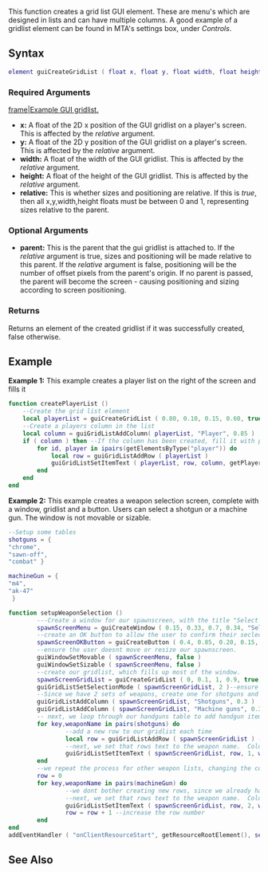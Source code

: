 This function creates a grid list GUI element. These are menu's which are designed in lists and can have multiple columns. A good example of a gridlist element can be found in MTA's settings box, under *Controls*.

Syntax
------

``` lua
element guiCreateGridList ( float x, float y, float width, float height, bool relative, [ element parent = nil ] )
```

### Required Arguments

[frame|Example GUI gridlist.](/docs/Image:Gui-gridlist.png.md "wikilink")

-   **x:** A float of the 2D x position of the GUI gridlist on a player's screen. This is affected by the *relative* argument.
-   **y:** A float of the 2D y position of the GUI gridlist on a player's screen. This is affected by the *relative* argument.
-   **width:** A float of the width of the GUI gridlist. This is affected by the *relative* argument.
-   **height:** A float of the height of the GUI gridlist. This is affected by the *relative* argument.
-   **relative:** This is whether sizes and positioning are relative. If this is *true*, then all x,y,width,height floats must be between 0 and 1, representing sizes relative to the parent.

### Optional Arguments

-   **parent:** This is the parent that the gui gridlist is attached to. If the *relative* argument is true, sizes and positioning will be made relative to this parent. If the *relative* argument is false, positioning will be the number of offset pixels from the parent's origin. If no parent is passed, the parent will become the screen - causing positioning and sizing according to screen positioning.

### Returns

Returns an element of the created gridlist if it was successfully created, false otherwise.

Example
-------

**Example 1:** This example creates a player list on the right of the screen and fills it

``` lua
function createPlayerList ()
    --Create the grid list element
    local playerList = guiCreateGridList ( 0.80, 0.10, 0.15, 0.60, true )
    --Create a players column in the list
    local column = guiGridListAddColumn( playerList, "Player", 0.85 )
    if ( column ) then --If the column has been created, fill it with players
        for id, player in ipairs(getElementsByType("player")) do
            local row = guiGridListAddRow ( playerList )
            guiGridListSetItemText ( playerList, row, column, getPlayerName ( player ), false, false )
        end
    end
end
```

**Example 2:** This example creates a weapon selection screen, complete with a window, gridlist and a button. Users can select a shotgun or a machine gun. The window is not movable or sizable.

``` lua
--Setup some tables
shotguns = {
"chrome",
"sawn-off",
"combat" }

machineGun = {
"m4",
"ak-47"
 }

function setupWeaponSelection ()
        ---Create a window for our spawnscreen, with the title "Select your weaposn".
        spawnScreenMenu = guiCreateWindow ( 0.15, 0.33, 0.7, 0.34, "Select your weapons", true )
        --create an OK button to allow the user to confirm their seclections, and attach it to the confirmSelection funnction
        spawnScreenOKButton = guiCreateButton ( 0.4, 0.85, 0.20, 0.15, "OK", true, spawnScreenMenu )
        --ensure the user doesnt move or resize our spawnscreen.
        guiWindowSetMovable ( spawnScreenMenu, false )
        guiWindowSetSizable ( spawnScreenMenu, false )
        --create our gridlist, which fills up most of the window.
        spawnScreenGridList = guiCreateGridList ( 0, 0.1, 1, 0.9, true, spawnScreenMenu )
        guiGridListSetSelectionMode ( spawnScreenGridList, 2 )--ensure the selection mode is one per column
        --Since we have 2 sets of weapons, create one for shotguns and one for machine guns
        guiGridListAddColumn ( spawnScreenGridList, "Shotguns", 0.3 )
        guiGridListAddColumn ( spawnScreenGridList, "Machine guns", 0.3 )
        -- next, we loop through our handguns table to add handgun items to the gridlist
        for key,weaponName in pairs(shotguns) do
                --add a new row to our gridlist each time
                local row = guiGridListAddRow ( spawnScreenGridList ) --get our new row
                --next, we set that rows text to the weapon name.  Column is 1 since the "Shotguns" column was created first.
                guiGridListSetItemText ( spawnScreenGridList, row, 1, weaponName, false, false )
        end
        --we repeat the process for other weapon lists, changing the column number
        row = 0
        for key,weaponName in pairs(machineGun) do
                --we dont bother creating new rows, since we already have done that
                --next, we set that rows text to the weapon name.  Column is 2 since the "Machine guns" column was created second.
                guiGridListSetItemText ( spawnScreenGridList, row, 2, weaponName, false, false )
                row = row + 1 --increase the row number
        end
end
addEventHandler ( "onClientResourceStart", getResourceRootElement(), setupWeaponSelection )
```

See Also
--------
